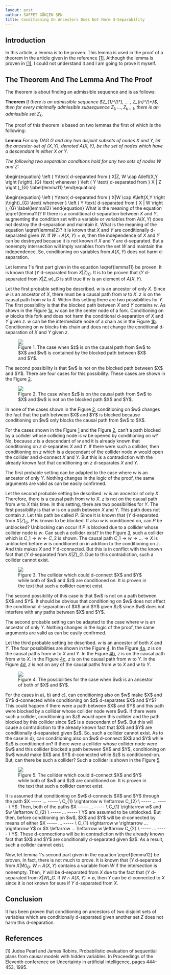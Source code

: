 ```yaml
---
layout: post
author: SAFFET GÖKÇEN ŞEN
title: Conditioning On Ancestors Does Not Harm d-Separability 
--- 
```

## Introduction 
In this article, a lemma is to be proven. This lemma is used in the proof of a 
theorem in the article given in the reference <a href="#theArticle">[1]</a>. 
Although the lemma is proven in <a href="#theArticle">[1]</a>, I could not 
understand it and I am going to prove it myself.

## The Theorem And The Lemma And The Proof
The theorem is about finding an admissible sequence and is as follows: 

**Theorem** *If there is an admissible sequence 
$Z_{1}^{\*}, ... , Z_{n}^{\*}$, then for every minimally admissible subsequence 
$Z_{1}, ... , Z_{k-1}$, there is an admissible set $Z_{k}$.* 

The proof of this theorem is based on two lemmas the first of which is the 
following:

**Lemma** 
*For any DAG $G$ and any two disjoint subsets of nodes $X$ and $Y$, let the 
ancestor-set of $\left(X,Y\right)$, denoted $A\left(X,Y\right)$, be the set of 
nodes which have a descendant in either $X$ or $Y$.* 

*The following two separation conditions hold for any two sets of nodes $W$ and 
$Z$:* 

\begin{equation}
    \left ( Y\text{ d-separated from } X|Z, W \cap A\left(X,Y \right )\right)_{G} 
    \text{ whenever } \left ( Y \text{ d-separated from } X | Z \right )\_{G} 
    \label{lemma11}
\end{equation} 

\begin{equation}
    \left ( Y\text{ d-separated from } X|W \cap A\left(X,Y \right )\right)_{G} 
    \text{ whenever } \left ( Y \text{ d-separated from } X | W \right )\_{G} 
    \label{lemma12}
\end{equation} 
What is the meaning of the equation \eqref{lemma11}? If there is a conditional 
d-separation between $X$ and $Y$, augmenting the condition set with a variable 
or variables from $A\left(X,Y\right)$ does not destroy the d-separation and 
maintain it. What is the meaning of the equation \eqref{lemma12}? It is known 
that $X$ and $Y$ are conditionally d-separated given $W$. If $W \cap A 
\left(X,Y\right)=\emptyset$, then the independence of $X$ and $Y$ can be 
destroyed because it is not known if $X$ and $Y$ are d-separated. But a nonempty 
intersection will imply variables from the set $W$ and maintain the independence. 
So, conditioning on variables from $A\left(X,Y\right)$ does not harm d-separation.

Let lemma 1's first part given in the equation \eqref{lemma11} be proven. It is 
known that $\left(Y \text{ d-separated from } X|Z\right)_{G}$. It is to be 
proven that $\left(Y \text{ d-separated from } X|Z, w\right)\_{G}$ is still true 
if $w$ is an element of $A\left(X,Y\right)$. 

Let the first probable setting be described. $w$ is an ancestor of only $X$. 
Since $w$ is an ancestor of $X$, there must be a causal path from $w$ to $X$. 
$z$ is on the causal path from $w$ to $X$. Within this setting there are two 
possibilities for $Y$. The first possibility is that the blocked path between 
$X$ and $Y$ contains $w$. As shown in the Figure <a href="#figure1">1a</a>, 
$w$ can be the center node of a fork. Conditioning on $w$ blocks this fork and 
does not harm the conditional d-separation of $X$ and $Y$ given $z$. $w$ can be 
the intermediate node of a chain as in the Figure <a href="#figure1">1b</a>. 
Conditioning on $w$ blocks this chain and does not change the conditional 
d-separation of $X$ and $Y$ given $z$.
<figure id="figure1">
<img src="/assets/ancestorsRelationsWithDSeparability/possibilities1.png" style="max-width: 300px;">
<figcaption>Figure 1. The case when $z$ is on the causal path from $w$ to $X$ and 
$w$ is contained by the blocked path between $X$ and $Y$.</figcaption>
</figure> 
The second possibility is that $w$ is not on the blocked path between $X$ and 
$Y$. There are four cases for this possibility. These cases are shown in the 
Figure <a href="#figure2">2</a>.
<figure id="figure2">
<img src="/assets/ancestorsRelationsWithDSeparability/possibilities2.png" style="max-width: 900px;">
<figcaption>Figure 2. The case when $z$ is on the causal path from $w$ to $X$ and 
$w$ is not on the blocked path $X$ and $Y$.</figcaption>
</figure> 
In none of the cases shown in the Figure <a href="#figure2">2</a>, conditioning 
on $w$ changes the fact that the path between $X$ and $Y$ is blocked because 
conditioning on $w$ only blocks the causal path from $w$ to $X$. 

For the cases shown in the Figure <a href="#figure1">1</a> and the Figure 
<a href="#figure2">2</a>, can't a path blocked by a collider whose colliding 
node is $w$ be opened by conditioning on $w$? No, because $z$ is a descendant 
of $w$ and it is already known that conditioning on $z$ d-separates $X$ and $Y$. 
If there were such a collider, then conditioning on $z$ which is a descendant of 
the collider node $w$ would open the collider and d-connect $X$ and $Y$. But this 
is a contradiction with the already known fact that conditioning on $z$ 
d-separates $X$ and $Y$.

The first probable setting can be adapted to the case where $w$ is an ancestor 
of only $Y$. Nothing changes in the logic of the proof, the same arguments are 
valid as can be easily confirmed.

Let the second probable setting be described. $w$ is an ancestor of only $X$. 
Therefore, there is a causal path from $w$ to $X$. $z$ is not on the causal path 
from $w$ to $X$ this time. In this setting, there are two possibilities for $Y$. 
The first possibility is that $w$ is on a path between $X$ and $Y$. This path 
does not contain $z$. Let this path be called $P$. Since it is known that 
$\left(Y \text{ d-separated from } X|Z\right)_{G}$, $P$ is known to be blocked. 
If also $w$ is conditioned on, can $P$ be unblocked? Unblocking can occur if 
$P$ is blocked due to a collider whose collider node is $w$. Can such a collider 
exist? In the Figure <a href="#figure3">3</a>, such a collider which is $C\_{1} 
\rightarrow w \leftarrow C\_{2}$ is shown. The causal path $C\_{1} \rightarrow 
w \rightarrow ... \rightarrow X$ is unblocked before $w$ is conditioned on in 
addition to the conditioning on $z$. And this makes $X$ and $Y$ d-connected. But 
this is in conflict with the known fact that $\left(Y \text{ d-separated from } 
X|Z\right)\_{G}$. Due to this contradiction, such a collider cannot exist. 
<figure id="figure3">
<img src="/assets/ancestorsRelationsWithDSeparability/possibilities3.png" style="max-width: 300px;">
<figcaption>Figure 3. The collider which could d-connect $X$ and $Y$ while both 
of $w$ and $z$ are conditioned on. It is proven in the text that such a collider 
cannot exist.</figcaption>
</figure> 
The second possibility of this case is that $w$ is not on a path between $X$ and 
$Y$. It should be obvious that conditioning on $w$ does not affect the conditional 
d-separation of $X$ and $Y$ given $z$ since $w$ does not interfere with any paths 
between $X$ and $Y$.

The second probable setting can be adapted to the case where $w$ is an ancestor 
of only $Y$. Nothing changes in the logic of the proof, the same arguments are 
valid as can be easily confirmed. 

Let the third probable setting be described. $w$ is an ancestor of both $X$ and 
$Y$. The four possibilities are shown in the Figure <a href="#figure4">4</a>. In 
the Figure <a href="#figure4">4a</a>, $z$ is on the causal paths from $w$ to $X$ 
and $Y$. In the Figure <a href="#figure4">4b</a>, $z$ is on the causal path from 
$w$ to $X$. In the Figure <a href="#figure4">4c</a>, $z$ is on the causal path 
from $w$ to $Y$. In the Figure <a href="#figure4">4d</a>, $z$ is not on any of 
the causal paths from $w$ to $X$ and $w$ to $Y$.
<figure id="figure4">
<img src="/assets/ancestorsRelationsWithDSeparability/possibilities4.png" style="max-width: 1100px;">
<figcaption>Figure 4. The possibilities for the case when $w$ is an ancestor 
of both of $X$ and $Y$.</figcaption>
</figure> 
For the cases in a), b) and c), can conditioning also on $w$ make $X$ and $Y$ 
d-connected while conditioning on $z$ d-separates $X$ and $Y$? This could happen 
if there were a path between $X$ and $Y$ and this path were blocked by a collider 
whose collider node were $w$. If there were such a collider, conditioning on $z$ 
would open this collider and the path blocked by this collider since $z$ is a 
descendant of $w$. But this will cause a contradiction to the already known fact 
that $X$ and $Y$ are conditionally d-separated given $z$. So, such a collider 
cannot exist. As to the case in d), can conditioning also on $w$ d-connect $X$ 
and $Y$ while $z$ is conditioned on? If there were a collider whose collider node 
were $w$ and this collider blocked a path between $X$ and $Y$, conditioning on 
$w$ would make $X$ and $Y$ d-connected while $z$ is conditioned-on. But, can 
there be such a collider? Such a collider is shown in the Figure 
<a href="#figure5">5</a>.
<figure id="figure5">
<img src="/assets/ancestorsRelationsWithDSeparability/possibilities5.png" style="max-width: 300px;">
<figcaption>Figure 5. The collider which could d-connect $X$ and $Y$ while both 
of $w$ and $z$ are conditioned on. It is proven in the text that such a collider 
cannot exist.</figcaption>
</figure> 
It is assumed that conditioning on $w$ d-connects $X$ and $Y$ through the path 
$X ----- ... ----- \ C_{1} \rightarrow w \leftarrow  C_{2} \ ----- ... ----- \ Y$. 
Then, both of  the paths $X ----- ... ----- \ C_{1} \rightarrow w$ and $w 
\leftarrow  C_{2} \ ----- ... ----- \ Y$ are assumed to be unblocked. But then, 
before conditioning on $w$, $X$ and $Y$ will be d-connected by means of either 
$X ----- ... ----- \ C_{1} \rightarrow w \rightarrow ... \rightarrow Y$ or 
$X \leftarrow ... \leftarrow w \leftarrow C_{2} \ ----- ... ----- \ Y$. These 
d-connections will be in contradiction with the already known fact that $X$ and 
$Y$ are conditionally d-separated given $z$. As a result, such a collider cannot 
exist. 

Now, let lemma 1's second part given in the equation \eqref{lemma12} be proven. 
In fact, there is not much to prove. It is known that 
$\left(Y \text{ d-separated from }X|W \right)_{G}$. $W \cap A\left(X,Y\right)$ 
contains a variable from $W$ if the intersection is nonempty. Then, $Y$ will be 
d-separated from $X$ due to the fact that $\left(Y \text{ d-separated from }X|W 
\right)\_{G}$. If $W \cap A\left(X,Y\right) =\emptyset$, then $Y$ can be 
d-connected to $X$ since it is not known for sure if $Y \text{ d-separated from }
X$. 

## Conclusion 
It has been proven that conditioning on ancestors of two disjoint sets of 
variables which are conditionally d-separated given another set $Z$ does not 
harm this d-separation.

## References 

<span id="theArticle"> [1] Judea Pearl and James Robins. Probabilistic evaluation of sequential plans from causal models with hidden variables. In Proceedings of the Eleventh conference on Uncertainty in artificial intelligence, pages 444-453, 1995.</span>
